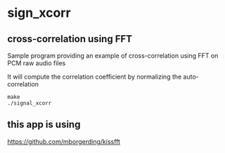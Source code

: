 # sign_xcorr

## cross-correlation using FFT
Sample program providing an example of cross-correlation using FFT on PCM raw audio files

It will compute the correlation coefficient by normalizing the auto-correlation

```
make
./signal_xcorr
```


## this app is using 
https://github.com/mborgerding/kissfft

